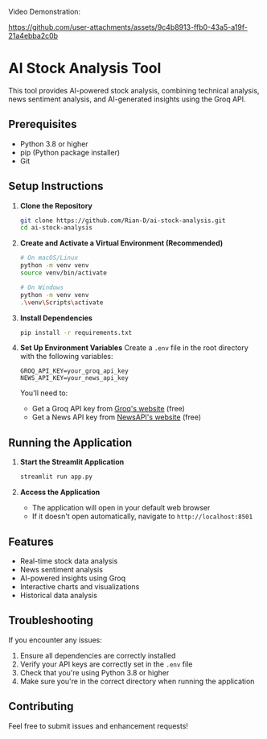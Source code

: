 Video Demonstration: 


https://github.com/user-attachments/assets/9c4b8913-ffb0-43a5-a19f-21a4ebba2c0b


# AI Stock Analysis Tool

This tool provides AI-powered stock analysis, combining technical analysis, news sentiment analysis, and AI-generated insights using the Groq API.

## Prerequisites

- Python 3.8 or higher
- pip (Python package installer)
- Git

## Setup Instructions

1. **Clone the Repository**
   ```bash
   git clone https://github.com/Rian-D/ai-stock-analysis.git
   cd ai-stock-analysis
   ```

2. **Create and Activate a Virtual Environment (Recommended)**
   ```bash
   # On macOS/Linux
   python -m venv venv
   source venv/bin/activate

   # On Windows
   python -m venv venv
   .\venv\Scripts\activate
   ```

3. **Install Dependencies**
   ```bash
   pip install -r requirements.txt
   ```

4. **Set Up Environment Variables**
   Create a `.env` file in the root directory with the following variables:
   ```
   GROQ_API_KEY=your_groq_api_key
   NEWS_API_KEY=your_news_api_key
   ```
   
   You'll need to:
   - Get a Groq API key from [Groq's website](https://console.groq.com) (free) 
   - Get a News API key from [NewsAPI's website](https://newsapi.org) (free)

## Running the Application

1. **Start the Streamlit Application**
   ```bash
   streamlit run app.py
   ```

2. **Access the Application**
   - The application will open in your default web browser
   - If it doesn't open automatically, navigate to `http://localhost:8501`

## Features

- Real-time stock data analysis
- News sentiment analysis
- AI-powered insights using Groq
- Interactive charts and visualizations
- Historical data analysis

## Troubleshooting

If you encounter any issues:

1. Ensure all dependencies are correctly installed
2. Verify your API keys are correctly set in the `.env` file
3. Check that you're using Python 3.8 or higher
4. Make sure you're in the correct directory when running the application

## Contributing

Feel free to submit issues and enhancement requests! 




